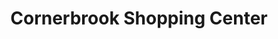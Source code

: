 ---
title: "Cornerbrook Shopping Center"
url: /south-portland/cornerbrook-shopping-center/
shop: Einkaufszentrum
---